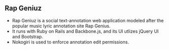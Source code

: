 ## Rap Geniuz

* Rap Geniuz is a social text-annotation web application modeled after the popular music lyric annotation site Rap Genius.  
* It runs with Ruby on Rails and Backbone.js, and its UI utlizes jQuery UI and Bootstrap.  
* Nokogiri is used to enforce annotation edit permissions.

